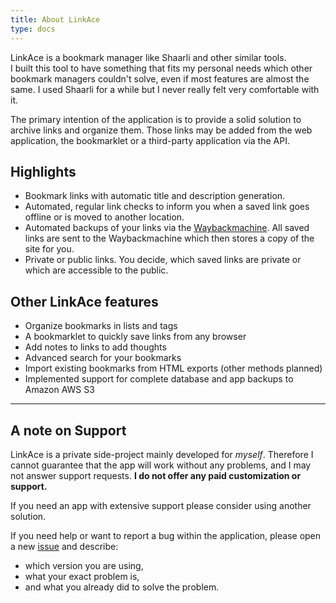 ```yaml
---
title: About LinkAce
type: docs
---
```


LinkAce is a bookmark manager like Shaarli and other similar tools.  
I built this tool to have something that fits my personal needs which other bookmark managers couldn't solve,
even if most features are almost the same. I used Shaarli for a while but I never really felt very comfortable
with it.

The primary intention of the application is to provide a solid solution to archive links and organize them. Those links
may be added from the web application, the bookmarklet or a third-party application via the API.

## Highlights

* Bookmark links with automatic title and description generation.
* Automated, regular link checks to inform you when a saved link goes offline or is moved to another location.
* Automated backups of your links via the [Waybackmachine](https://archive.org/web/web.php). All saved links are sent
    to the Waybackmachine which then stores a copy of the site for you.
* Private or public links. You decide, which saved links are private or which are accessible to the public.

## Other LinkAce features

* Organize bookmarks in lists and tags
* A bookmarklet to quickly save links from any browser
* Add notes to links to add thoughts
* Advanced search for your bookmarks
* Import existing bookmarks from HTML exports (other methods planned)
* Implemented support for complete database and app backups to Amazon AWS S3

---

## A note on Support

LinkAce is a private side-project mainly developed for *myself*. Therefore I cannot guarantee that the app will work 
without any problems, and I may not answer support requests. **I do not offer any paid customization or support.**

If you need an app with extensive support please consider using another solution.

If you need help or want to report a bug within the application, please open a new [issue](https://github.com/Kovah/LinkAce/issues)
and describe:

* which version you are using,
* what your exact problem is,
* and what you already did to solve the problem.
